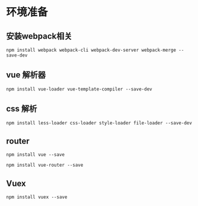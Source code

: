 # 环境准备

## 安装webpack相关

`npm install webpack webpack-cli webpack-dev-server webpack-merge --save-dev`

## vue 解析器

`npm install vue-loader vue-template-compiler --save-dev`

## css 解析

`npm install less-loader css-loader style-loader file-loader --save-dev`

## router

`npm install vue --save`

`npm install vue-router --save`

## Vuex

`npm install vuex --save`

